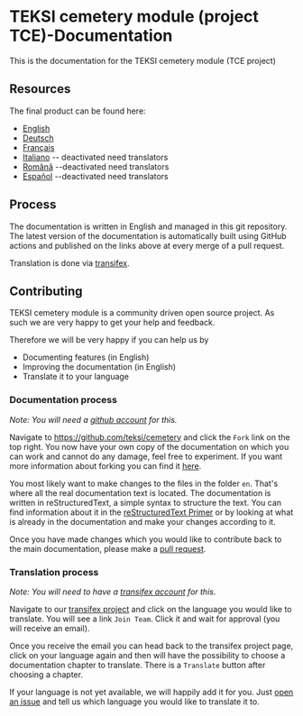# TEKSI cemetery module (project TCE)-Documentation
This is the documentation for the TEKSI cemetery module (TCE project)

## Resources

The final product can be found here:

 * [English](https://teksi.github.io/cemetery)
 * [Deutsch](https://teksi.github.io/cemetery/de)
 * [Français](https://teksi.github.io/cemetery/fr)
 * [Italiano](https://teksi.github.io/cemetery/it) -- deactivated need translators
 * [Română](https://teksi.github.io/cemetery/ro) --deactivated need translators
 * [Español](https://teksi.github.io/cemetery/es) --deactivated need translators

## Process

The documentation is written in English and managed in this git repository.
The latest version of the documentation is automatically built using GitHub actions and published on the links above at every merge of a pull request.

Translation is done via [transifex](https://app.transifex.com/organization/teksi).

## Contributing

TEKSI cemetery module is a community driven open source project. As such we are very happy to
get your help and feedback.

Therefore we will be very happy if you can help us by

 * Documenting features (in English)
 * Improving the documentation (in English)
 * Translate it to your language

### Documentation process

*Note: You will need a [github account](https://github.com/) for this.*

Navigate to https://github.com/teksi/cemetery and click the `Fork` link on the top
right. You now have your own copy of the documentation on which you can work
and cannot do any damage, feel free to experiment.
If you want more information about forking you can find it
[here](https://help.github.com/articles/fork-a-repo/).

You most likely want to make changes to the files in the folder `en`. That's
where all the real documentation text is located. The documentation is written
in reStructuredText, a simple syntax to structure the text. You can find
information about it in the [reStructuredText
Primer](https://sublime-and-sphinx-guide.readthedocs.io/en/latest/topics.html) or by looking at what is already in
the documentation and make your changes according to it.

Once you have made changes which you would like to contribute back to the main
documentation, please make a [pull
request](https://help.github.com/articles/using-pull-requests/).

### Translation process

*Note: You will need to have a [transifex account](https://transifex.com/) for this.*

Navigate to our [transifex
project](https://app.transifex.com/organization/teksi)
and click on the language you would like to translate. You will see a link
`Join Team`. Click it and wait for approval (you will receive an email).

Once you receive the email you can head back to the transifex project page,
click on your language again and then will have the possibility to choose a
documentation chapter to translate. There is a `Translate` button after
choosing a chapter.

If your language is not yet available, we will happily add it for you. Just
[open an issue](https://github.com/teksi/cemetery/issues/new/choose) and tell us which
language you would like to translate it to.
